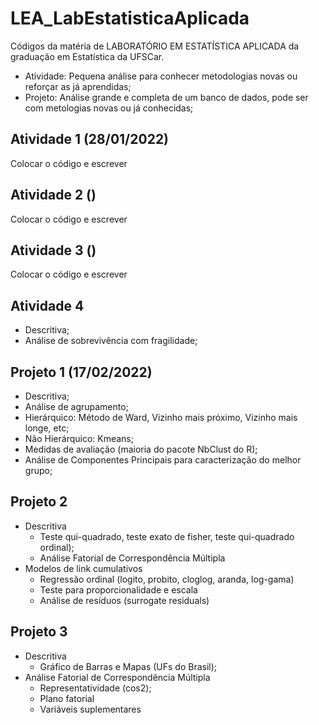  <p align="justify">

# LEA_LabEstatisticaAplicada
Códigos da matéria de LABORATÓRIO EM ESTATÍSTICA APLICADA da graduação em Estatística da UFSCar.

- Atividade: Pequena análise para conhecer metodologias novas ou reforçar as já aprendidas;
- Projeto: Análise grande e completa de um banco de dados, pode ser com metologias novas ou já conhecidas;

## Atividade 1 (28/01/2022)
Colocar o código e escrever



## Atividade 2 ()
Colocar o código e escrever
 
 ## Atividade 3 ()
Colocar o código e escrever
 
## Atividade 4 
- Descritiva;
- Análise de sobrevivência com fragilidade; 
 
 ## Projeto 1 (17/02/2022)

- Descritiva;
- Análise de agrupamento;
- Hierárquico: Método de Ward, Vizinho mais próximo, Vizinho mais longe, etc;
- Não Hierárquico: Kmeans;
- Medidas de avaliação (maioria do pacote NbClust do R);
- Análise de Componentes Principais para caracterização do melhor grupo;
 
## Projeto 2 

- Descritiva 
  - Teste qui-quadrado, teste exato de fisher, teste qui-quadrado ordinal);
  - Análise Fatorial de Correspondência Múltipla
- Modelos de link cumulativos
  - Regressão ordinal (logito, probito, cloglog, aranda, log-gama)
  - Teste para proporcionalidade e escala
  - Análise de resíduos (surrogate residuals)
 
 
 ## Projeto 3

- Descritiva 
  - Gráfico de Barras e Mapas (UFs do Brasil);
- Análise Fatorial de Correspondência Múltipla
  - Representatividade (cos2);
  - Plano fatorial
  - Variáveis suplementares
